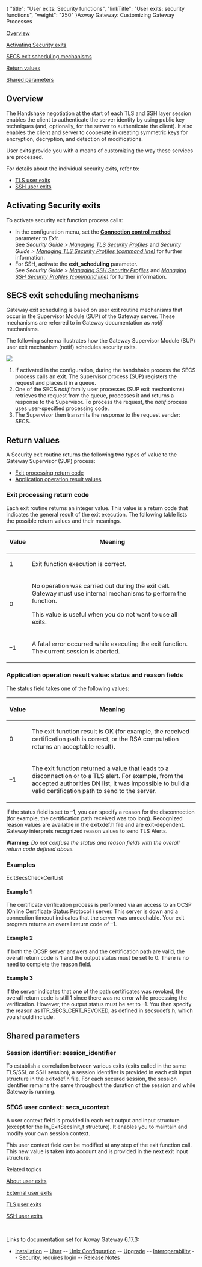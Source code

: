 {
    "title": "User exits: Security functions",
    "linkTitle": "User exits: security functions",
    "weight": "250"
}<span class="mc-variable axway_variables.Component_Long_Name variable">Axway Gateway</span>: Customizing Gateway Processes

[Overview](#Overview)

[Activating Security exits](#Activating)

[SECS exit scheduling mechanisms](#SECS)

[Return values](#Return)

[Shared parameters](#Shared_parameters)

<span id="Overview"></span>

## Overview

The Handshake negotiation at the start of each TLS and SSH layer session enables the client to authenticate the server identity by using public key techniques (and, optionally, for the server to authenticate the client). It also enables the client and server to cooperate in creating symmetric keys for encryption, decryption, and detection of modifications.

User exits provide you with a means of customizing the way these services are processed.

For details about the individual security exits, refer to:

-   [TLS user exits](../user_exits_tls)
-   [SSH user exits](../user_exits_ssh)

<span id="Activating"></span>

## Activating Security exits

To activate security exit function process calls:

-   In the configuration menu, set the <span style="font-weight: bold;">
    [Connection control method](../../../../configuration_start_here/config_gateway_paras#connection_control_method)</span> parameter to <span style="font-style: italic;">Exit</span>.  
    See *Security Guide > [Managing TLS Security Profiles](/bundle/Gateway_6173_SecurityGuide_allOS_en_HTML5/page/Content/Managing_Security/TLS/TLS_Security_profiles__GUI_.htm)* and *Security Guide > [Managing TLS Security Profiles (command line)](/bundle/Gateway_6173_SecurityGuide_allOS_en_HTML5/page/Content/Managing_Security/TLS/managing_tls_security_profiles_CLI.htm)* for further information.
-   For SSH, activate the <span class="code" style="font-weight: bold;">exit\_scheduling</span> parameter.  
    See *Security Guide > [Managing SSH Security Profiles](/bundle/Gateway_6173_SecurityGuide_allOS_en_HTML5/page/Content/Managing_Security/SSH/SSH_Security_profiles__GUI_.htm)* and
    *[Managing SSH Security Profiles (command line)](/bundle/Gateway_6173_SecurityGuide_allOS_en_HTML5/page/Content/Managing_Security/SSH/managing_ssh_security_profiles_CLI.htm)* for further information.

<span id="SECS"></span>

## SECS exit scheduling mechanisms

Gateway exit scheduling is based on user exit routine mechanisms that occur in the Supervisor Module (SUP) of the Gateway server. These mechanisms are referred to in Gateway documentation as <span style="font-style: italic;">notif</span> mechanisms.

The following schema illustrates how the Gateway Supervisor Module (SUP) user exit mechanism (notif) schedules security exits.

<img src="/Images/Gateway/SECexit.png" class="mediumWidth" />

1.  If activated in the configuration, during the handshake process the SECS process calls an exit. The Supervisor process (SUP) registers the request and places it in a queue.
2.  One of the SECS <span style="font-style: italic;">notif</span> family user processes (SUP exit mechanisms) retrieves the request from the queue, processes it and returns a response to the Supervisor. To process the request, the <span style="font-style: italic;">notif</span> process uses user-specified processing code.
3.  The Supervisor then transmits the response to the request sender: SECS.

<span id="Return"></span>

## Return values

A Security exit routine returns the following two types of value to the Gateway Supervisor (SUP) process:

-   [Exit processing return code](#return_code)
-   [Application operation result values](#result_value)

<span id="return_code"></span>

### Exit processing return code

Each exit routine returns an integer value. This value is a return code that indicates the general result of the exit execution. The following table lists the possible return values and their meanings.

<table>
         
         
         
   
   <thead>
      <tr>
<th class="HeadE-Column1-Header1"><p>Value</p>         </th>
<th class="HeadD-Column1-Header1"><p>Meaning</p>         </th>
      </tr>
   </thead>
   <tbody>
      <tr>
         <td><p>1</p>         </td>
         <td><p>Exit function execution is correct.</p>         </td>
      </tr>
      <tr>
         <td><p>0</p>         </td>
         <td><p>No operation was carried out during the exit call. Gateway must use internal mechanisms to perform the function.</p>
<p>This value is useful when you do not want to use all exits.</p>         </td>
      </tr>
      <tr>
         <td><p>–1</p>         </td>
         <td><p>A fatal error occurred while executing the exit function. The current session is aborted.</p>         </td>
      </tr>
   </tbody>
</table>

<span id="result_value"></span>

### Application operation result value: status and reason fields

The status field takes one of the following values:

<table>
         
         
         
   
   <thead>
      <tr>
<th class="HeadE-Column1-Header1"><p>Value</p>         </th>
<th class="HeadD-Column1-Header1"><p>Meaning</p>         </th>
      </tr>
   </thead>
   <tbody>
      <tr>
         <td><p>0</p>         </td>
         <td><p>The exit function result is OK (for example, the received certification path is correct, or the RSA computation returns an acceptable result).</p>         </td>
      </tr>
      <tr>
         <td><p>–1</p>         </td>
         <td><p>The exit function returned a value that leads to a disconnection or to a TLS alert. For example, from the accepted authorities DN list, it was impossible to build a valid certification path to send to the server.</p>         </td>
      </tr>
   </tbody>
</table>

If the status field is set to <span class="code">–1</span>, you can specify a reason for the disconnection (for example, the certification path received was too long). Recognized reason values are available in the <span class="code">exitxdef.h</span> file and are exit-dependent. Gateway interprets recognized reason values to send TLS Alerts.

<span style="font-weight: bold;">Warning:</span> <span style="font-style: italic;">Do not confuse the status and reason fields with the overall return code defined above.</span>

### Examples

ExitSecsCheckCertList

#### Example 1

The certificate verification process is performed via an access to an OCSP (Online Certificate Status Protocol ) server. This server is down and a connection timeout indicates that the server was unreachable. Your exit program returns an overall return code of <span class="code">–1</span>.

#### Example 2

If both the OCSP server answers and the certification path are valid, the overall return code is <span class="code">1</span> and the output status must be set to <span class="code">0</span>. There is no need to complete the reason field.

#### Example 3

If the server indicates that one of the path certificates was revoked, the overall return code is still <span class="code">1</span> since there was no error while processing the verification. However, the output status must be set to <span class="code">–1</span>. You then specify the reason as ITP\_SECS\_CERT\_REVOKED, as defined in <span class="code">secsudefs.h</span>, which you should include.

<span id="Shared_parameters"></span>

## Shared parameters

### Session identifier: session\_identifier

To establish a correlation between various exits (exits called in the same TLS/SSL or SSH session), a session identifier is provided in each exit input structure in the<span class="code"> exitxdef.h</span> file. For each secured session, the session identifier remains the same throughout the duration of the session and while Gateway is running.

### SECS user context: secs\_ucontext

A user context field is provided in each exit output and input structure (except for the <span class="code">In\_ExitSecsInit\_t</span> structure). It enables you to maintain and modify your own session context.

This user context field can be modified at any step of the exit function call. This new value is taken into account and is provided in the next exit input structure.

Related topics

[About user exits](../../)

[External user exits](../)

[TLS user exits](../user_exits_tls)

[SSH user exits](../user_exits_ssh)

 

Links to documentation set for Axway Gateway <span class="mc-variable axway_variables.Release_Number variable">6.17.3</span>:

-   [Installation](/bundle/Gateway_6173_InstallationGuide_allOS_en_HTML5/page/Content/start_page.htm) -- [User](/bundle/Gateway_6173_UsersGuide_allOS_en_HTML5/page/Content/start_page.htm) -- [Unix Configuration](/bundle/Gateway_6173_ConfigurationGuide_UNIX_en_HTML5/page/Content/start_page.htm) -- [Upgrade](/bundle/Gateway_6173_UpgradeGuide_allOS_en_HTML5/page/Content/start_page.htm) -- [Interoperability](/bundle/Gateway_6173_InteroperabilityGuide_allOS_en_HTML5/page/Content/start_page.htm) -- [Security](/bundle/Gateway_6173_SecurityGuide_allOS_en_HTML5/page/Content/start_page.htm), requires login -- [Release Notes](/bundle/Gateway_6173_ReleaseNotes_allOS_en_HTML5/page/Content/Gateway_ReleaseNotes_allOS_en.htm)

